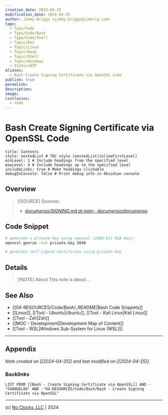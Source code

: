 ```yaml
---
creation_date: 2024-04-25
modification_date: 2024-04-25
author: Jimmy Briggs <jimmy.briggs@jimbrig.com>
tags:
  - Type/Code
  - Type/Code/Bash
  - Type/Code/Shell
  - Topic/Dev
  - Topic/Linux
  - Topic/Bash
  - Topic/Shell
  - Topic/Windows
  - Status/WIP
aliases:
  - Bash Create Signing Certificate via OpenSSL Code
publish: true
permalink:
description:
image:
cssclasses:
  - code
---
```


# Bash Create Signing Certificate via OpenSSL Code

```table-of-contents
title: Contents 
style: nestedList # TOC style (nestedList|inlineFirstLevel)
minLevel: 1 # Include headings from the specified level
maxLevel: 4 # Include headings up to the specified level
includeLinks: true # Make headings clickable
debugInConsole: false # Print debug info in Obsidian console
```

## Overview

> [!SOURCE] Sources:
> - *[documenso/SIGNING.md at main · documenso/documenso](https://github.com/documenso/documenso/blob/main/SIGNING.md)*

## Code Snippet

```bash
# generate a private key using openssl (2048-bit RSA key):
openssl genrsa -out private.key 2048

# generate self-signed certificate using private key
```

## Details

> [!NOTE] About
> This note is about ...

## See Also

- [[04-RESOURCES/Code/Bash/_README|Bash Code Snippets]]
- [[Linux]], [[Tool - Ubuntu|Ubuntu]], [[Tool - Kali Linux|Kali Linux]]
- [[Tool - Zsh|Zsh]]
- [[MOC - Development|Development Map of Content]]
- [[Tool - WSL|Windows Sub-System for Linux (WSL)]]

***

## Appendix

*Note created on [[2024-04-25]] and last modified on [[2024-04-25]].*

### Backlinks

```dataview
LIST FROM [[Bash - Create Signing Certificate via OpenSSL]] AND -"CHANGELOG" AND -"04-RESOURCES/Code/Bash/Bash - Create Signing Certificate via OpenSSL"
```

***

(c) [No Clocks, LLC](https://github.com/noclocks) | 2024